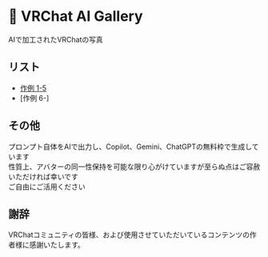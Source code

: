 # 🎨 VRChat AI Gallery

AIで加工されたVRChatの写真  


## リスト
- [作例 1-5](List1-5.md)
- [作例 6-]

## その他

プロンプト自体をAIで出力し、Copilot、Gemini、ChatGPTの無料枠で生成しています  
性質上、アバターの同一性保持を可能な限り心がけていますが至らぬ点はご容赦いただければ幸いです  
ご自由にご活用ください


## 謝辞

VRChatコミュニティの皆様、および使用させていただいているコンテンツの作者様に感謝いたします。

